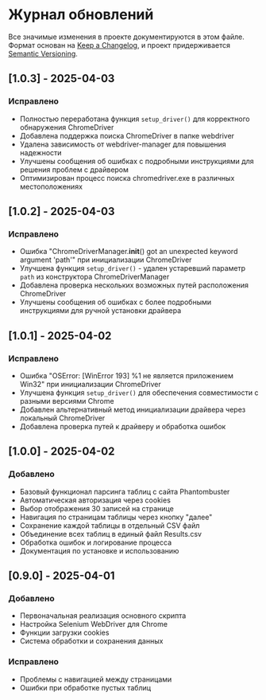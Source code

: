 # Журнал обновлений

Все значимые изменения в проекте документируются в этом файле.
Формат основан на [Keep a Changelog](https://keepachangelog.com/ru/1.0.0/),
и проект придерживается [Semantic Versioning](https://semver.org/spec/v2.0.0.html).

## [1.0.3] - 2025-04-03

### Исправлено
- Полностью переработана функция `setup_driver()` для корректного обнаружения ChromeDriver
- Добавлена поддержка поиска ChromeDriver в папке webdriver
- Удалена зависимость от webdriver-manager для повышения надежности
- Улучшены сообщения об ошибках с подробными инструкциями для решения проблем с драйвером
- Оптимизирован процесс поиска chromedriver.exe в различных местоположениях

## [1.0.2] - 2025-04-03

### Исправлено
- Ошибка "ChromeDriverManager.__init__() got an unexpected keyword argument 'path'" при инициализации ChromeDriver
- Улучшена функция `setup_driver()` - удален устаревший параметр `path` из конструктора ChromeDriverManager
- Добавлена проверка нескольких возможных путей расположения ChromeDriver
- Улучшены сообщения об ошибках с более подробными инструкциями для ручной установки драйвера

## [1.0.1] - 2025-04-02

### Исправлено
- Ошибка "OSError: [WinError 193] %1 не является приложением Win32" при инициализации ChromeDriver
- Улучшена функция `setup_driver()` для обеспечения совместимости с разными версиями Chrome
- Добавлен альтернативный метод инициализации драйвера через локальный ChromeDriver
- Добавлена проверка путей к драйверу и обработка ошибок

## [1.0.0] - 2025-04-02

### Добавлено
- Базовый функционал парсинга таблиц с сайта Phantombuster
- Автоматическая авторизация через cookies
- Выбор отображения 30 записей на странице
- Навигация по страницам таблицы через кнопку "далее"
- Сохранение каждой таблицы в отдельный CSV файл
- Объединение всех таблиц в единый файл Results.csv
- Обработка ошибок и логирование процесса
- Документация по установке и использованию

## [0.9.0] - 2025-04-01

### Добавлено
- Первоначальная реализация основного скрипта
- Настройка Selenium WebDriver для Chrome
- Функции загрузки cookies
- Система обработки и сохранения данных

### Исправлено
- Проблемы с навигацией между страницами
- Ошибки при обработке пустых таблиц